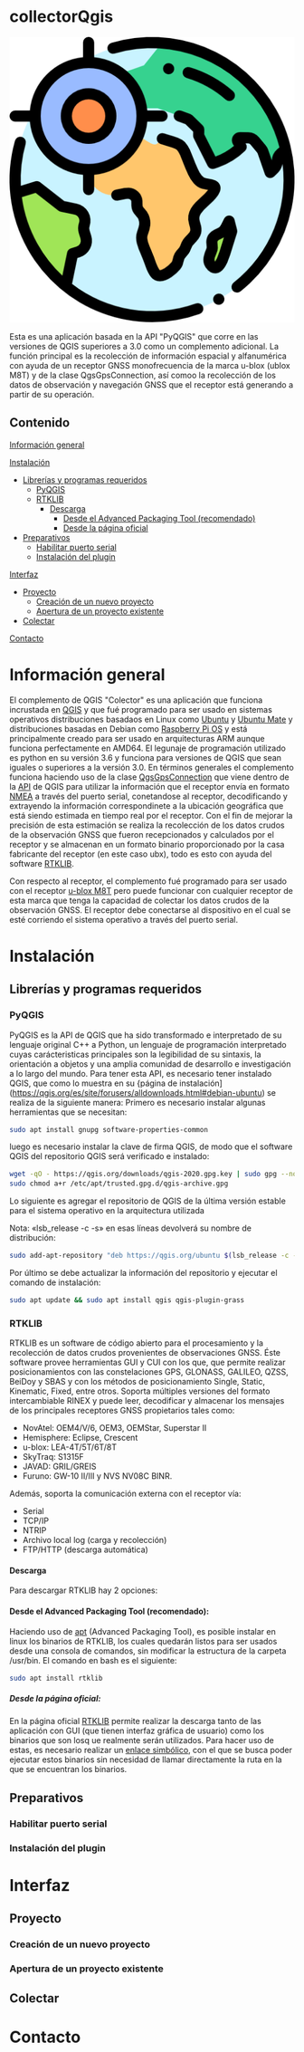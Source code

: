 
# collectorQgis
![](/icon.png)

Esta es una aplicación basada en la API "PyQGIS" que corre en las versiones de QGIS superiores a 3.0 como un complemento adicional. La función principal es la recolección de información espacial y alfanumérica con ayuda de un receptor GNSS monofrecuencia de la marca u-blox (ublox M8T) y de la clase QgsGpsConnection, así comoo la recolección de los datos de observación y navegación GNSS que el receptor está generando a partir de su operación. 

## Contenido
[Información general](#información-general)

[Instalación](#instalación)
- [Librerías y programas requeridos](#librerías-y-programas-requeridos)
  - [PyQGIS](#pyqgis)
  - [RTKLIB](#rtklib)
    - [Descarga](#descarga)
      - [Desde el Advanced Packaging Tool (recomendado)](#desde-el-advanced-packaging-tool-recomendado)
      - [Desde la página oficial](#desde-la-página-oficial) 
- [Preparativos](#preparativos)
  - [Habilitar puerto serial](#habilitar-puerto-serial)
  - [Instalación del plugin](#instalación-del-plugin)

[Interfaz](#interfaz)
- [Proyecto](#proyeecto)
  - [Creación de un nuevo proyecto](#creación-de-un-nuevo-proyecto)
  - [Apertura de un proyecto existente](#apertura-de-un-proyecto-existente)
- [Colectar](#preparativos)

[Contacto](#contacto)

# Información general
El complemento de QGIS "Colector" es una aplicación que funciona incrustada en [QGIS](https://www.qgis.org)  y que fué programado para ser usado en sistemas operativos distribuciones basadaos en Linux como [Ubuntu](https://ubuntu.com) y [Ubuntu Mate](https://ubuntu-mate.org) y distribuciones basadas en Debian como [Raspberry Pi OS](https://www.raspberrypi.org/software/) y está principalmente creado para ser usado en arquitecturas ARM aunque funciona perfectamente en AMD64. El legunaje de programación utilizado es python en su versión 3.6 y funciona para versiones de QGIS que sean iguales o superiores a la versión 3.0. 
En términos generales el complemento funciona haciendo uso de la clase [QgsGpsConnection](https://qgis.org/pyqgis/3.4/core/QgsGpsConnection.html?highlight=qgsgps#module-QgsGpsConnection) que viene dentro de la [API](https://qgis.org/pyqgis/3.4/) de QGIS para utilizar la información que el receptor envía en formato [NMEA](https://www.nmea.org/content/MEMBERSHIP/about_nmea) a través del puerto serial, conetandose al receptor, decodificando y extrayendo la información correspondinete a la ubicación geográfica que está siendo estimada en tiempo real por el receptor. Con el fin de mejorar la precisión de esta estimación se realiza la recolección de los datos crudos de la observación GNSS que fueron recepcionados y calculados por el receptor y se almacenan en un formato binario proporcionado por la casa fabricante del receptor (en este caso ubx), todo es esto con ayuda del software [RTKLIB](http://www.rtklib.com). 

Con respecto al receptor, el complemento fué programado para ser usado con el receptor [u-blox M8T](https://www.u-blox.com/en/product/neolea-m8t-series) pero puede funcionar con cualquier receptor de esta marca que tenga la capacidad de colectar los datos crudos de la observación GNSS. El receptor debe conectarse al dispositivo en el cual se esté corriendo el sistema operativo a través del puerto serial.

# Instalación
## Librerías y programas requeridos
### PyQGIS

PyQGIS es la API de QGIS que ha sido transformado e interpretado de su lenguaje original C++ a Python, un lenguaje de programación interpretado cuyas carácteristicas principales son la legibilidad de su sintaxis, la orientación a objetos y una amplia comunidad de desarrollo e investigación a lo largo del mundo. Para tener esta API, es necesario tener instalado QGIS, que como lo muestra en su {página de instalación](https://qgis.org/es/site/forusers/alldownloads.html#debian-ubuntu) se realiza de la siguiente manera:
Primero es necesario instalar algunas herramientas que se necesitan:
```bash
sudo apt install gnupg software-properties-common
```
luego es necesario instalar la clave de firma QGIS, de modo que el software QGIS del repositorio QGIS será verificado e instalado:
```bash
wget -qO - https://qgis.org/downloads/qgis-2020.gpg.key | sudo gpg --no-default-keyring --keyring gnupg-ring:/etc/apt/trusted.gpg.d/qgis-archive.gpg --import
sudo chmod a+r /etc/apt/trusted.gpg.d/qgis-archive.gpg
```
Lo siguiente es agregar el repositorio de QGIS de la última versión estable para el sistema operativo en la arquitectura utilizada

Nota: «lsb_release -c -s» en esas líneas devolverá su nombre de distribución:
```bash
sudo add-apt-repository "deb https://qgis.org/ubuntu $(lsb_release -c -s) main"
```
Por último se debe actualizar la información del repositorio y ejecutar el comando de instalación:
```bash
sudo apt update && sudo apt install qgis qgis-plugin-grass
```

### RTKLIB

RTKLIB es un software de código abierto para el procesamiento y la recolección de datos crudos provenientes de observaciones GNSS. Éste software provee herramientas GUI y CUI con los que, que permite realizar posicionamientos con las constelaciones GPS, GLONASS, GALILEO, QZSS, BeiDoy y SBAS y con los métodos de posicionamiento Single, Static, Kinematic, Fixed, entre otros. Soporta múltiples versiones del formato intercambiable RINEX y puede leer, decodificar y almacenar los mensajes de los principales receptores GNSS propietarios tales como: 
* NovAtel: OEM4/V/6, OEM3, OEMStar, Superstar II
* Hemisphere: Eclipse, Crescent
* u-blox: LEA-4T/5T/6T/8T
* SkyTraq: S1315F
* JAVAD: GRIL/GREIS
* Furuno: GW-10 II/III y NVS NV08C BINR.

Además, soporta la comunicación externa con el receptor vía:
* Serial
* TCP/IP
* NTRIP
* Archivo local log (carga y recolección)
* FTP/HTTP (descarga automática)
 
#### Descarga
Para descargar RTKLIB hay 2 opciones:
#### Desde el Advanced Packaging Tool (recomendado):
Haciendo uso de [apt](https://help.ubuntu.com/kubuntu/desktopguide/es/apt-get.html) (Advanced Packaging Tool), es posible instalar en linux los binarios de RTKLIB, los cuales quedarán listos para ser usados desde una consola de comandos, sin modificar la estructura de la carpeta /usr/bin. El comando en bash es el siguiente:
```bash
sudo apt install rtklib
```

##### Desde la página oficial:
En la página oficial [RTKLIB](http://www.rtklib.com) permite realizar la descarga tanto de las aplicación con GUI (que tienen interfaz gráfica de usuario) como los binarios que son losq ue realmente serán utilizados. Para hacer uso de estas, es necesario realizar un [enlace simbólico](https://kb.iu.edu/d/abbe), con el que se busca poder ejecutar estos binarios sin necesidad de llamar directamente la ruta en la que se encuentran los binarios.

## Preparativos 
### Habilitar puerto serial

### Instalación del plugin

# Interfaz
## Proyecto

### Creación de un nuevo proyecto

### Apertura de un proyecto existente

## Colectar

# Contacto

